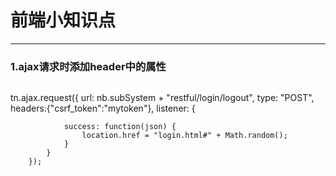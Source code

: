 # 前端小知识点

---



### 1.ajax请求时添加header中的属性

```js

```

tn.ajax.request({
            url: nb.subSystem + "restful/login/logout",
            type: "POST",
            headers:{"csrf_token":"mytoken"},
            listener: {

                success: function(json) {
                    location.href = "login.html#" + Math.random();
                }
            }
        });


